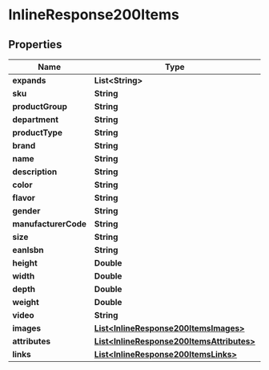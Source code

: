 
# InlineResponse200Items

## Properties
Name | Type | Description | Notes
------------ | ------------- | ------------- | -------------
**expands** | **List&lt;String&gt;** |  |  [optional]
**sku** | **String** |  |  [optional]
**productGroup** | **String** |  |  [optional]
**department** | **String** |  |  [optional]
**productType** | **String** |  |  [optional]
**brand** | **String** |  |  [optional]
**name** | **String** |  |  [optional]
**description** | **String** |  |  [optional]
**color** | **String** |  |  [optional]
**flavor** | **String** |  |  [optional]
**gender** | **String** |  |  [optional]
**manufacturerCode** | **String** |  |  [optional]
**size** | **String** |  |  [optional]
**eanIsbn** | **String** |  |  [optional]
**height** | **Double** |  |  [optional]
**width** | **Double** |  |  [optional]
**depth** | **Double** |  |  [optional]
**weight** | **Double** |  |  [optional]
**video** | **String** |  |  [optional]
**images** | [**List&lt;InlineResponse200ItemsImages&gt;**](InlineResponse200ItemsImages.md) |  |  [optional]
**attributes** | [**List&lt;InlineResponse200ItemsAttributes&gt;**](InlineResponse200ItemsAttributes.md) |  |  [optional]
**links** | [**List&lt;InlineResponse200ItemsLinks&gt;**](InlineResponse200ItemsLinks.md) |  |  [optional]



